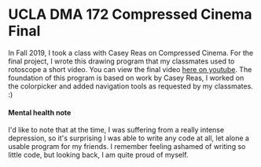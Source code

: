 # UCLA DMA 172 Compressed Cinema Final
In Fall 2019, I took a class with Casey Reas on Compressed Cinema. For the final project, I wrote this drawing program that my classmates used to rotoscope a short video. You can view the final video [here on youtube](https://www.youtube.com/watch?v=DCEJFAOLlxQ&t=15s). The foundation of this program is based on work by Casey Reas, I worked on the colorpicker and added navigation tools as requested by my classmates. :) 

#### Mental health note
I'd like to note that at the time, I was suffering from a really intense depression, so it's surprising I was able to write any code at all, let alone a usable program for my friends. I remember feeling ashamed of writing so little code, but looking back, I am quite proud of myself.
